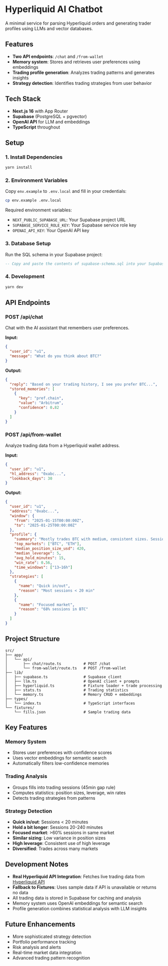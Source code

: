 # Hyperliquid AI Chatbot

A minimal service for parsing Hyperliquid orders and generating trader profiles using LLMs and vector databases.

## Features

- **Two API endpoints**: `/chat` and `/from-wallet`
- **Memory system**: Stores and retrieves user preferences using embeddings
- **Trading profile generation**: Analyzes trading patterns and generates insights
- **Strategy detection**: Identifies trading strategies from user behavior

## Tech Stack

- **Next.js 16** with App Router
- **Supabase** (PostgreSQL + pgvector)
- **OpenAI API** for LLM and embeddings
- **TypeScript** throughout

## Setup

### 1. Install Dependencies

```bash
yarn install
```

### 2. Environment Variables

Copy `env.example` to `.env.local` and fill in your credentials:

```bash
cp env.example .env.local
```

Required environment variables:
- `NEXT_PUBLIC_SUPABASE_URL`: Your Supabase project URL
- `SUPABASE_SERVICE_ROLE_KEY`: Your Supabase service role key
- `OPENAI_API_KEY`: Your OpenAI API key

### 3. Database Setup

Run the SQL schema in your Supabase project:

```sql
-- Copy and paste the contents of supabase-schema.sql into your Supabase SQL editor
```

### 4. Development

```bash
yarn dev
```

## API Endpoints

### POST /api/chat

Chat with the AI assistant that remembers user preferences.

**Input:**
```json
{
  "user_id": "u1",
  "message": "What do you think about BTC?"
}
```

**Output:**
```json
{
  "reply": "Based on your trading history, I see you prefer BTC...",
  "stored_memories": [
    {
      "key": "pref.chain",
      "value": "Arbitrum",
      "confidence": 0.82
    }
  ]
}
```

### POST /api/from-wallet

Analyze trading data from a Hyperliquid wallet address.

**Input:**
```json
{
  "user_id": "u1",
  "hl_address": "0xabc...",
  "lookback_days": 30
}
```

**Output:**
```json
{
  "user_id": "u1",
  "address": "0xabc...",
  "window": {
    "from": "2025-01-15T00:00:00Z",
    "to": "2025-01-25T00:00:00Z"
  },
  "profile": {
    "summary": "Mostly trades BTC with medium, consistent sizes. Sessions are short (~15m).",
    "top_markets": ["BTC", "ETH"],
    "median_position_size_usd": 420,
    "median_leverage": 5,
    "avg_hold_minutes": 15,
    "win_rate": 0.56,
    "time_windows": ["13–16h"]
  },
  "strategies": [
    {
      "name": "Quick in/out",
      "reason": "Most sessions < 20 min"
    },
    {
      "name": "Focused market",
      "reason": "68% sessions in BTC"
    }
  ]
}
```

## Project Structure

```
src/
├── app/
│   └── api/
│       ├── chat/route.ts          # POST /chat
│       └── from-wallet/route.ts   # POST /from-wallet
├── lib/
│   ├── supabase.ts                # Supabase client
│   ├── llm.ts                     # OpenAI client + prompts
│   ├── hyperliquid.ts             # Fixture loader + trade processing
│   ├── stats.ts                   # Trading statistics
│   └── memory.ts                  # Memory CRUD + embeddings
├── types/
│   └── index.ts                   # TypeScript interfaces
└── fixtures/
    └── fills.json                 # Sample trading data
```

## Key Features

### Memory System
- Stores user preferences with confidence scores
- Uses vector embeddings for semantic search
- Automatically filters low-confidence memories

### Trading Analysis
- Groups fills into trading sessions (45min gap rule)
- Computes statistics: position sizes, leverage, win rates
- Detects trading strategies from patterns

### Strategy Detection
- **Quick in/out**: Sessions < 20 minutes
- **Hold a bit longer**: Sessions 20-240 minutes
- **Focused market**: >60% sessions in same market
- **Similar sizing**: Low variance in position sizes
- **High leverage**: Consistent use of high leverage
- **Diversified**: Trades across many markets

## Development Notes

- **Real Hyperliquid API Integration**: Fetches live trading data from [Hyperliquid API](https://hyperliquid.gitbook.io/hyperliquid-docs/for-developers/api/info-endpoint)
- **Fallback to Fixtures**: Uses sample data if API is unavailable or returns no data
- All trading data is stored in Supabase for caching and analysis
- Memory system uses OpenAI embeddings for semantic search
- Profile generation combines statistical analysis with LLM insights

## Future Enhancements

- More sophisticated strategy detection
- Portfolio performance tracking
- Risk analysis and alerts
- Real-time market data integration
- Advanced trading pattern recognition